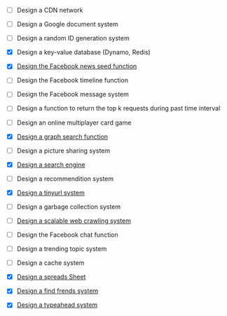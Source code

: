 * [ ] Design a CDN network
* [ ] Design a Google document system
* [ ] Design a random ID generation system
* [x] Design a key-value database (Dynamo, Redis)
* [x] [Design the Facebook news seed function](https://github.com/UmassJin/Leetcode/blob/master/Design/OS_concepts/Design_New_Feed.md)
* [ ] Design the Facebook timeline function
* [ ] Design the Facebook message system 
* [ ] Design a function to return the top k requests during past time interval
* [ ] Design an online multiplayer card game
* [x] [Design a graph search function](https://github.com/UmassJin/Leetcode/blob/master/Design/OS_concepts/Design_Graph_Search_Function.md)
* [ ] Design a picture sharing system
* [x] [Design a search engine](https://github.com/UmassJin/Leetcode/blob/master/Design/OS_concepts/Design_Search_Engine.md)
* [ ] Design a recommendition system
* [x] [Design a tinyurl system](https://github.com/UmassJin/Leetcode/blob/master/Design/OS_concepts/Design_tiny_URL.md)
* [ ] Design a garbage collection system
* [ ] [Design a scalable web crawling system](https://github.com/UmassJin/Leetcode/blob/master/Design/OS_concepts/Design_Search_Engine.md)
* [ ] Design the Facebook chat function
* [ ] Design a trending topic system
* [ ] Design a cache system
* [x] [Design a spreads Sheet](https://github.com/UmassJin/Leetcode/blob/master/Design/OS_concepts/Design_Spreadsheet_OOD.md)
* [x] [Design a find frends system](https://github.com/UmassJin/Leetcode/blob/master/Design/OS_concepts/Design_Find_Friend_System.md)
* [x] [Design a typeahead system](https://github.com/UmassJin/Leetcode/blob/master/Design/OS_concepts/Design_Facebook_Typeahead.md)








